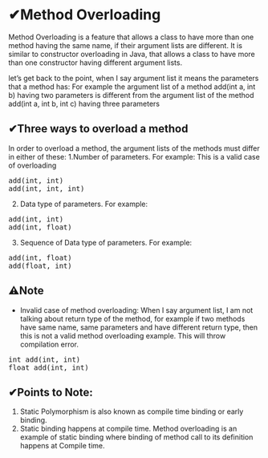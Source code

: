 # ✔Method Overloading
Method Overloading is a feature that allows a class to have more than one method having the same name, if their argument lists are different. It is similar to constructor overloading in Java, that allows a class to have more than one constructor having different argument lists.

let’s get back to the point, when I say argument list it means the parameters that a method has: For example the argument list of a method add(int a, int b) having two parameters is different from the argument list of the method add(int a, int b, int c) having three parameters

## ✔Three ways to overload a method

In order to overload a method, the argument lists of the methods must differ in either of these:
1.Number of parameters.
For example: This is a valid case of overloading
<pre>
add(int, int)
add(int, int, int)
</pre>
2. Data type of parameters.
For example:
<pre>
add(int, int)
add(int, float)
</pre>
3. Sequence of Data type of parameters.
For example:
<pre>
add(int, float)
add(float, int)
</pre>

## ⚠Note
- Invalid case of method overloading:
When I say argument list, I am not talking about return type of the method, for example if two methods have same name, same parameters and have different return type, then this is not a valid method overloading example. This will throw compilation error.
<pre>
int add(int, int)
float add(int, int)
</pre>

## ✔Points to Note:
1. Static Polymorphism is also known as compile time binding or early binding.
2. Static binding happens at compile time. Method overloading is an example of static binding where binding of method call to its definition happens at Compile time.
